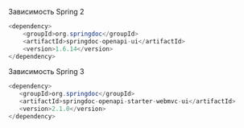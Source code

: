 

Зависимость Spring 2
~~~java 
<dependency>
    <groupId>org.springdoc</groupId>
    <artifactId>springdoc-openapi-ui</artifactId>
    <version>1.6.14</version>
</dependency>
~~~

Зависимость Spring 3
~~~java
<dependency>  
   <groupId>org.springdoc</groupId>  
   <artifactId>springdoc-openapi-starter-webmvc-ui</artifactId>  
   <version>2.1.0</version>  
</dependency>
~~~

